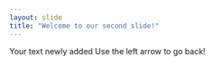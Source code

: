 ```yaml
---
layout: slide
title: "Welcome to our second slide!"
---
```

Your text newly added
Use the left arrow to go back!
